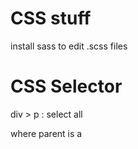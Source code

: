 # CSS stuff
install sass to edit .scss files 
# CSS Selector
div > p : select all <p> where parent is a <div>
